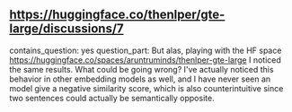 ## https://huggingface.co/thenlper/gte-large/discussions/7

contains_question: yes
question_part: But alas, playing with the HF space https://huggingface.co/spaces/aruntruminds/thenlper-gte-large I noticed the same results. What could be going wrong? I've actually noticed this behavior in other embedding models as well, and I have never seen an model give a negative similarity score, which is also counterintuitive since two sentences could actually be semantically opposite.